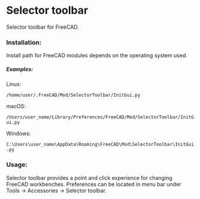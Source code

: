 # Selector toolbar
Selector toolbar for FreeCAD.

### Installation:

Install path for FreeCAD modules depends on the operating system used.

##### Examples:

Linux:

`/home/user/.FreeCAD/Mod/SelectorToolbar/InitGui.py`

macOS:

`/Users/user_name/Library/Preferences/FreeCAD/Mod/SelectorToolbar/InitGui.py`

Windows:

`C:\Users\user_name\AppData\Roaming\FreeCAD\Mod\SelectorToolbar\InitGui.py`

### Usage:

Selector toolbar provides a point and click experience for changing FreeCAD workbenches. Preferences can be located in menu bar under Tools -> Accessories -> Selector toolbar.
